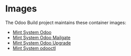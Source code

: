 # Images

The Odoo Build project maintains these container images:

* [Mint System Odoo](./odoo/README.md)
* [Mint System Odoo Mailgate](./odoo-mailgate/README.md)
* [Mint System Odoo Upgrade](./odoo-upgrade/README.md)
* [Mint System odooctl](./odooctl/README.md)
